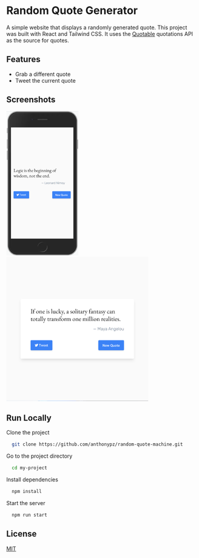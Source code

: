 # Random Quote Generator

A simple website that displays a randomly generated quote. This project was built with React and Tailwind CSS. It uses the [Quotable](https://github.com/lukePeavey/quotable) quotations API as the source for quotes.

## Features

- Grab a different quote
- Tweet the current quote

## Screenshots

<img src="https://github.com/anthonypz/random-quote-machine/blob/main/docs/images/quote.png" height=380>  <img src="https://github.com/anthonypz/random-quote-machine/blob/main/docs/images/quote2.png" height=380>

## Run Locally

Clone the project

```bash
  git clone https://github.com/anthonypz/random-quote-machine.git
```

Go to the project directory

```bash
  cd my-project
```

Install dependencies

```bash
  npm install
```

Start the server

```bash
  npm run start
```

## License

[MIT](https://choosealicense.com/licenses/mit/)
